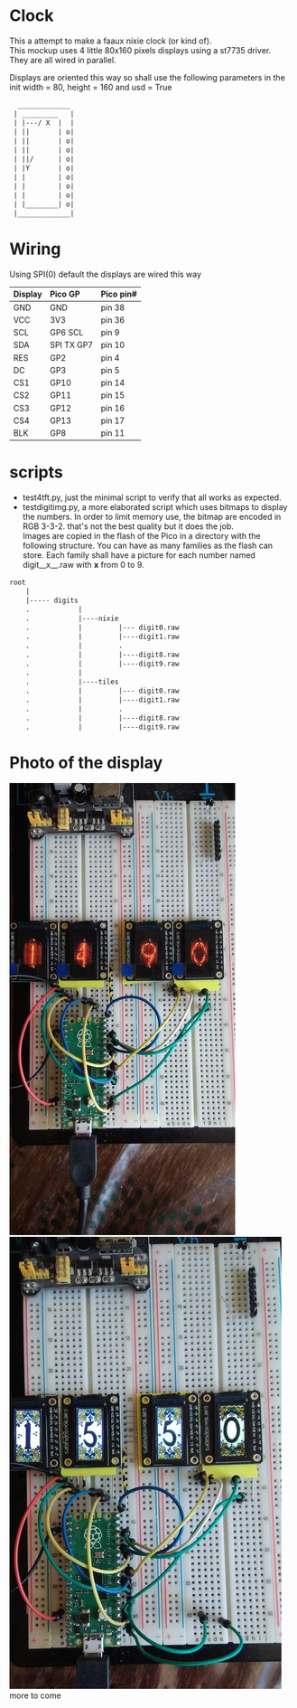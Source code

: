 # Clock

This a attempt to make a faaux nixie clock (or kind of).  
This mockup uses 4 little 80x160 pixels displays using a st7735 driver.  
They are all wired in parallel.

 Displays are oriented this way so shall use the following parameters in the init
  width = 80, height = 160 and usd = True
```
  _____________
 | _________   |
 | |---/ X  |  |
 | ||       | o|
 | ||       | o|
 | ||       | o|
 | ||/      | o|
 | |Y       | o|
 | |        | o|
 | |        | o|
 | |        | o|
 | |________| o|
 |_____________|
```

# Wiring

 Using SPI(0) default the displays are wired this way  

 | Display | Pico GP    | Pico pin# |
| :--- | :--- | :--- |
 |   GND   | GND        | pin 38    | 
 |   VCC   | 3V3        | pin 36    |
 |   SCL   | GP6 SCL    | pin 9     | 
 |   SDA   | SPI TX GP7 | pin 10    | 
 |   RES   | GP2        | pin 4     | 
 |    DC   | GP3        | pin 5     | 
 |   CS1   | GP10       | pin 14    | 
 |   CS2   | GP11       | pin 15    | 
 |   CS3   | GP12       | pin 16    | 
 |   CS4   | GP13       | pin 17    | 
 |   BLK   | GP8        | pin 11    |

# scripts
* test4tft.py, just the minimal script to verify that all works as expected.
* testdigitimg.py, a more elaborated script which uses bitmaps to display the numbers. In order to limit memory use, the bitmap are encoded in RGB 3-3-2. that's not the best quality but it does the job.  
Images are copied in the flash of the Pico in a directory with the following structure. You can have as many families as the flash can store. Each family shall have a picture for each number named digit__x__.raw with __x__ from 0 to 9.
```
root
    |
    |----- digits
    .            |
    .            |----nixie
    .            |         |--- digit0.raw
    .            |         |----digit1.raw
    .            |         .
    .            |         |----digit8.raw
    .            |         |----digit9.raw
    .            |
    .            |----tiles
    .            |         |--- digit0.raw
    .            |         |----digit1.raw
    .            |         .
    .            |         |----digit8.raw
    .            |         |----digit9.raw
```

# Photo of the display
![with nixie pictures](counter.jpg) ![with tiles pictures](time.jpg)  
more to come
